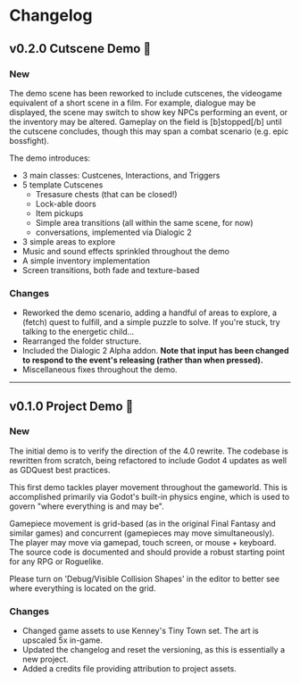 # Changelog

## v0.2.0 Cutscene Demo 💬

### New

The demo scene has been reworked to include cutscenes, the videogame equivalent of a short scene in a film. For example, dialogue may be displayed, the scene may switch to show key NPCs performing an event, or the inventory may be altered. Gameplay on the field is [b]stopped[/b] until the cutscene concludes, though this may span a combat scenario (e.g. epic bossfight).

The demo introduces:
- 3 main classes: Custcenes, Interactions, and Triggers
- 5 template Cutscenes
	- Tresasure chests (that can be closed!)
	- Lock-able doors
	- Item pickups
	- Simple area transitions (all within the same scene, for now)
	- conversations, implemented via Dialogic 2
- 3 simple areas to explore
- Music and sound effects sprinkled throughout the demo
- A simple inventory implementation
- Screen transitions, both fade and texture-based

### Changes

- Reworked the demo scenario, adding a handful of areas to explore, a (fetch) quest to fulfill, and a simple puzzle to solve. If you're stuck, try talking to the energetic child...
- Rearranged the folder structure.
- Included the Dialogic 2 Alpha addon. **Note that input has been changed to respond to the event's releasing (rather than when pressed).**
- Miscellaneous fixes throughout the demo.

***

## v0.1.0 Project Demo 🏃

### New

The initial demo is to verify the direction of the 4.0 rewrite. The codebase is rewritten from scratch, being refactored to include Godot 4 updates as well as GDQuest best practices. 

This first demo tackles player movement throughout the gameworld. This is accomplished primarily via Godot's built-in physics engine, which is used to govern "where everything is and may be". 

Gamepiece movement is grid-based (as in the original Final Fantasy and similar games) and concurrent (gamepieces may move simultaneously). The player may move via gamepad, touch screen, or mouse + keyboard. The source code is documented and should provide a robust starting point for any RPG or Roguelike.

Please turn on 'Debug/Visible Collision Shapes' in the editor to better see where everything is located on the grid.

### Changes

- Changed game assets to use Kenney's Tiny Town set. The art is upscaled 5x in-game.
- Updated the changelog and reset the versioning, as this is essentially a new project.
- Added a credits file providing attribution to project assets.
